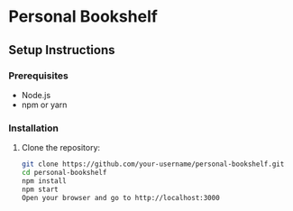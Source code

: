 # Personal Bookshelf

## Setup Instructions

### Prerequisites
- Node.js
- npm or yarn

### Installation
1. Clone the repository:
   ```sh
   git clone https://github.com/your-username/personal-bookshelf.git
   cd personal-bookshelf
   npm install
   npm start
   Open your browser and go to http://localhost:3000
